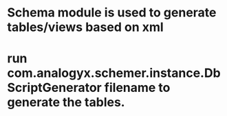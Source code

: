 # Schema module is used to generate tables/views based on xml
# run com.analogyx.schemer.instance.DbScriptGenerator filename to generate the tables.
# 
